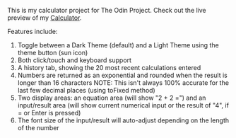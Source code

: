 This is my calculator project for The Odin Project. Check out the live preview of my <a href="">Calculator</a>.

Features include:

1. Toggle between a Dark Theme (default) and a Light Theme using the theme button (sun icon)
2. Both click/touch and keyboard support
3. A history tab, showing the 20 most recent calculations entered
4. Numbers are returned as an exponential and rounded when the result is longer than 16 characters
   NOTE: This isn't always 100% accurate for the last few decimal places (using toFixed method)
5. Two display areas: an equation area (will show "2 + 2 =") and an input/result area (will show
   current numerical input or the result of "4", if = or Enter is pressed)
6. The font size of the input/result will auto-adjust depending on the length of the number
